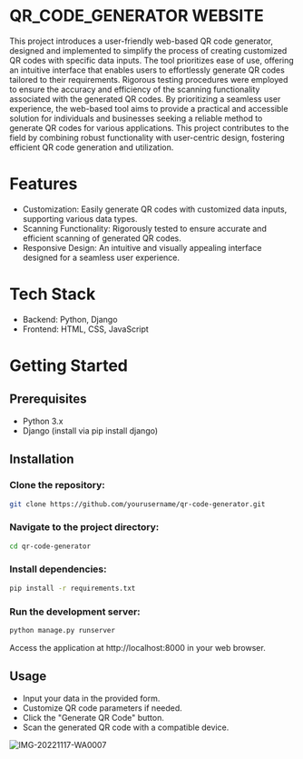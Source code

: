 # QR_CODE_GENERATOR WEBSITE

This project introduces a user-friendly web-based QR code generator, designed and implemented to simplify the process of creating customized QR codes with specific data inputs. The tool prioritizes ease of use, offering an intuitive interface that enables users to effortlessly generate QR codes tailored to their requirements. Rigorous testing procedures were employed to ensure the accuracy and efficiency of the scanning functionality associated with the generated QR codes. By prioritizing a seamless user experience, the web-based tool aims to provide a practical and accessible solution for individuals and businesses seeking a reliable method to generate QR codes for various applications. This project contributes to the field by combining robust functionality with user-centric design, fostering efficient QR code generation and utilization.


# Features
* Customization: Easily generate QR codes with customized data inputs, supporting various data types.
* Scanning Functionality: Rigorously tested to ensure accurate and efficient scanning of generated QR codes.
* Responsive Design: An intuitive and visually appealing interface designed for a seamless user experience.

# Tech Stack
* Backend: Python, Django
* Frontend: HTML, CSS, JavaScript

# Getting Started
## Prerequisites
* Python 3.x
* Django (install via pip install django)

## Installation

### Clone the repository:


```bash
git clone https://github.com/yourusername/qr-code-generator.git
```

### Navigate to the project directory:

```bash
cd qr-code-generator
```

### Install dependencies:

```bash
pip install -r requirements.txt
```

### Run the development server:

```bash
python manage.py runserver
```

Access the application at http://localhost:8000 in your web browser.

## Usage
* Input your data in the provided form.
* Customize QR code parameters if needed.
* Click the "Generate QR Code" button.
* Scan the generated QR code with a compatible device.



![IMG-20221117-WA0007](https://github.com/Tanishgupta007/QR_CODE_GENERATOR/assets/75359038/a883a3df-62ed-497b-b941-194bf5213a80)
